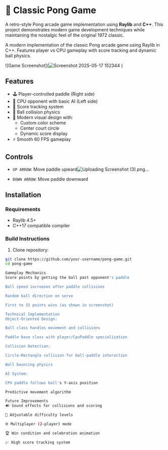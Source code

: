 # 🏓 Classic Pong Game

A retro-style Pong arcade game implementation using **Raylib** and **C++**. This project demonstrates modern game development techniques while maintaining the nostalgic feel of the original 1972 classic.

A modern implementation of the classic Pong arcade game using Raylib in C++. Features player vs CPU gameplay with score tracking and dynamic ball physics.

![Game Screenshot](![Screenshot 2025-05-17 152344](https://github.com/user-attachments/assets/33468346-c6ea-4d1f-a809-e38d1fb27f14)
)

## Features
- 🕹️ Player-controlled paddle (Right side)
- 🤖 CPU opponent with basic AI (Left side)
- 🎯 Score tracking system
- 🏓 Ball collision physics
- 🎨 Modern visual design with:
  - Custom color scheme
  - Center court circle
  - Dynamic score display
- ⚡ Smooth 60 FPS gameplay

## Controls
- `UP ARROW`: Move paddle upward![Uploading Screenshot (3).png…]()

- `DOWN ARROW`: Move paddle downward

## Installation
### Requirements
- Raylib 4.5+
- C++17 compatible compiler

### Build Instructions
1. Clone repository:
```bash
git clone https://github.com/your-username/pong-game.git
cd pong-game

Gameplay Mechanics
Score points by getting the ball past opponent's paddle

Ball speed increases after paddle collisions

Random ball direction on serve

First to 15 points wins (as shown in screenshot)

Technical Implementation
Object-Oriented Design:

Ball class handles movement and collisions

Paddle base class with player/CpuPaddle specialization

Collision Detection:

Circle-Rectangle collision for ball-paddle interaction

Wall bouncing physics

AI System:

CPU paddle follows ball's Y-axis position

Predictive movement algorithm

Future Improvements
🔊 Sound effects for collisions and scoring

🚀 Adjustable difficulty levels

🌐 Multiplayer (2-player) mode

🏆 Win condition and celebration animation

📈 High score tracking system

